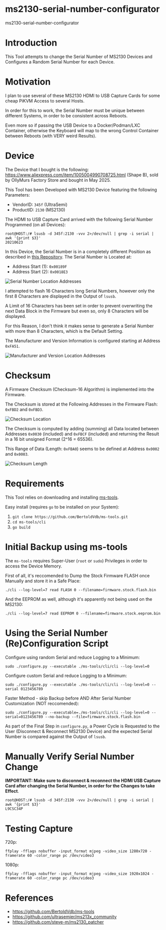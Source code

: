 # ms2130-serial-number-configurator
ms2130-serial-number-configurator

# Introduction
This Tool attempts to change the Serial Number of MS2130 Devices and Configures a Random Serial Number for each Device.

# Motivation
I plan to use several of these MS2130 HDMI to USB Capture Cards for some cheap PiKVM Access to several Hosts.

In order for this to work, the Serial Number must be unique between different Systems, in order to be consistent across Reboots.

Even more so if passing the USB Device to a Docker/Podman/LXC Container, otherwise the Keyboard will map to the wrong Control Container between Reboots (with VERY weird Results).

# Device
The Device that I bought is the following: https://www.aliexpress.com/item/1005004990708725.html (Shape B), sold by OllyMurs Factory Store and bought in May 2025.

This Tool has been Developed with MS2130 Device featuring the following Parameters:
- VendorID: `345f` (UltraSemi)
- ProductID: `2130` (MS2130)

The HDMI to USB Capture Card arrived with the following Serial Number Programmed (on all Devices):
```
root@HOST:/# lsusb -d 345f:2130 -vvv 2>/dev/null | grep -i serial | awk '{print $3}'
20210623
```

In this Device, the Serial Number is in a completely different Position as described in [this Repository](https://github.com/ultrasemier/ms213x_community?tab=readme-ov-file#user-data).
The Serial Number is Located at:
- Address Start (1): `0x00189F`
- Address Start (2): `0x0018E3`

![Serial Number Location Addresses](./Serial_Number_Location_Addresses.png)

I attempted to flash 16 Characters long Serial Numbers, however only the first 8 Characters are displayed in the Output of `lsusb`.

A Limit of 16 Characters has been set in order to prevent overwriting the next Data Block in the Firmware but even so, only 8 Characters will be displayed.

For this Reason, I don't think it makes sense to generate a Serial Number with more than 8 Characters, which is the Default Setting.

The Manufacturer and Version Information is configured starting at Address `0xFA51`.

![Manufacturer and Version Location Addresses](./Manufacturer_Version_Location_Addresses.png)

# Checksum
A Firmware Checksum (Checksum-16 Algorithm) is implemented into the Firmware.

The Checksum is stored at the Following Addresses in the Firmware Flash: `0xFBD2` and `0xFBD3`.

![Checksum Location](./Checksum_Location.png)


The Checksum is computed by adding (summing) all Data located between Addresses `0x0030` (included) and `0xFBCF` (included) and returning the Result in a 16 bit unsigned Format (2^16 = 65536).

This Range of Data (Length: `0xFBA0`) seems to be defined at Address `0x0002` and `0x0003`.

![Checksum Length](./Checksum_Length.png)

# Requirements
This Tool relies on downloading and installing [ms-tools](https://github.com/BertoldVdb/ms-tools).

Easy install (requires `go` to be installed on your System):
1. `git clone https://github.com/BertoldVdb/ms-tools.git`
2. `cd ms-tools/cli`
3. `go build`

# Initial Backup using ms-tools
The `ms-tools` requires Super-User (`root` or `sudo`) Privileges in order to access the Device Memory.

First of all, it's reccomended to Dump the Stock Firmware FLASH once Manually and store it in a Safe Place:
```
./cli --log-level=7 read FLASH 0 --filename=firmware.stock.flash.bin
```

And the EEPROM as well, although it's apparently not being used on the MS2130:
```
./cli --log-level=7 read EEPROM 0 --filename=firmware.stock.eeprom.bin
```

# Using the Serial Number (Re)Configuration Script
Configure using random Serial and reduce Logging to a Minimum:
```
sudo ./configure.py --executable ./ms-tools/cli/cli --log-level=0
```

Configure custom Serial and reduce Logging to a Minimum:
```
sudo ./configure.py --executable ./ms-tools/cli/cli --log-level=0 --serial 0123456789
```

Faster Method - skip Backup before AND After Serial Number Customization (NOT reccomended):
```
sudo ./configure.py --executable=./ms-tools/cli/cli --log-level=0 --serial=0123456789 --no-backup --file=firmware.stock.flash.bin
```

As part of the Final Step in `configure.py`, a Power Cycle is Requested to the User (Disconnect & Reconnect MS2130 Device) and the expected Serial Number is compared against the Output of `lsusb`.

# Manually Verify Serial Number Change
**IMPORTANT: Make sure to disconnect & reconnect the HDMI USB Capture Card after changing the Serial Number, in order for the Changes to take Effect**.

```
root@HOST:/# lsusb -d 345f:2130 -vvv 2>/dev/null | grep -i serial | awk '{print $3}'
L9CSC34P
```

# Testing Capture
720p:
```
ffplay -fflags nobuffer -input_format mjpeg -video_size 1280x720 -framerate 60 -color_range pc /dev/video3
```

1080p:
```
ffplay -fflags nobuffer -input_format mjpeg -video_size 1920x1024 -framerate 60 -color_range pc /dev/video3
```

# References
- https://github.com/BertoldVdb/ms-tools
- https://github.com/ultrasemier/ms213x_community
- https://github.com/steve-m/ms2130_patcher
